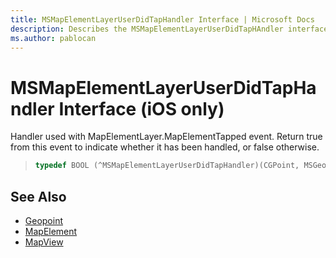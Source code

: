 ```yaml
---
title: MSMapElementLayerUserDidTapHandler Interface | Microsoft Docs
description: Describes the MSMapElementLayerUserDidTapHAndler interface for iOS and provides the interface's syntax and additional references.
ms.author: pablocan
---
```


# MSMapElementLayerUserDidTapHandler Interface (iOS only)

Handler used with MapElementLayer.MapElementTapped event. Return true from this event to indicate whether it has been handled, or false otherwise.

>```objectivec
> typedef BOOL (^MSMapElementLayerUserDidTapHandler)(CGPoint, MSGeopoint*_Nonnull, NSMutableSet<MSMapElement *> *_Nonnull)
>```

## See Also

* [Geopoint](../Geopoint-class.md)
* [MapElement](../MapElement-class.md)
* [MapView](../MapView-class.md)